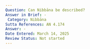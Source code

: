 ```yaml
---
Question: Can Nibbāna be described?
Answer in Brief: -
 Category: Nibbāna
Sutta References: AN 4.174
Answer: -
Date Entered: March 14, 2025
Review Status: Not started
---
```

